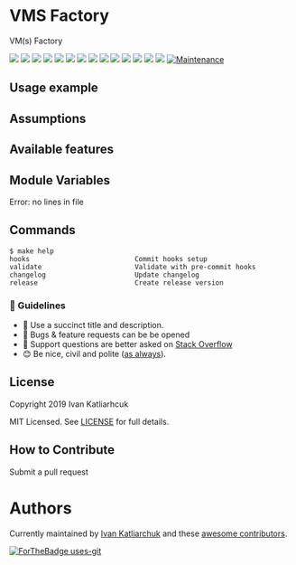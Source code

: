 # VMS Factory

VM(s) Factory

[![](https://img.shields.io/github/license/ik-vms-dockers/vms-factory)](https://github.com/ik-vms-dockers/vms-factory)
![](https://img.shields.io/github/v/tag/ik-vms-dockers/vms-factory)
[![](https://img.shields.io/github/workflow/status/ik-vms-dockers/vms-factory/Validator/master)](https://github.com/ik-vms-dockers/vms-factory/actions?query=is%3Acompleted)
![](https://github.com/ik-vms-dockers/vms-factory/workflows/Validator/badge.svg)
![](https://github.com/ik-vms-dockers/vms-factory/workflows/Labeler/badge.svg)
![](https://img.shields.io/issues/github/ik-vms-dockers/vms-factory)
![](https://img.shields.io/github/issues/ik-vms-dockers/vms-factory)
![](https://img.shields.io/github/issues-closed/ik-vms-dockers/vms-factory)
[![](https://img.shields.io/github/languages/code-size/ik-vms-dockers/vms-factory)](https://github.com/ik-vms-dockers/vms-factory)
[![](https://img.shields.io/github/repo-size/ik-vms-dockers/vms-factory)](https://github.com/ik-vms-dockers/vms-factory)
![](https://img.shields.io/github/languages/top/ik-vms-dockers/vms-factory?color=violet&logo=ruby&logoColor=ruby)
![](https://img.shields.io/github/commit-activity/m/ik-vms-dockers/vms-factory)
![](https://img.shields.io/github/contributors/ik-vms-dockers/vms-factory)
![](https://img.shields.io/github/last-commit/ik-vms-dockers/vms-factory)
[![Maintenance](https://img.shields.io/badge/Maintenu%3F-oui-green.svg)](https://github.com/ik-vms-dockers/vms-factory/graphs/commit-activity)

## Usage example


## Assumptions

## Available features

## Module Variables

<!-- BEGINNING OF PRE-COMMIT-TERRAFORM DOCS HOOK -->
Error: no lines in file
<!-- END OF PRE-COMMIT-TERRAFORM DOCS HOOK -->

## Commands

<!-- START makefile-doc -->
```
$ make help
hooks                          Commit hooks setup
validate                       Validate with pre-commit hooks
changelog                      Update changelog
release                        Create release version
```
<!-- END makefile-doc -->

### :memo: Guidelines

 - :memo: Use a succinct title and description.
 - :bug: Bugs & feature requests can be be opened
 - :signal_strength: Support questions are better asked on [Stack Overflow](https://stackoverflow.com/)
 - :blush: Be nice, civil and polite ([as always](http://contributor-covenant.org/version/1/4/)).

## License

Copyright 2019 Ivan Katliarhcuk

MIT Licensed. See [LICENSE](./LICENSE) for full details.

## How to Contribute

Submit a pull request

# Authors

Currently maintained by [Ivan Katliarchuk](https://github.com/ivankatliarchuk) and these [awesome contributors](https://github.com/ik-vms-dockers/vms-factory/graphs/contributors).

[![ForTheBadge uses-git](http://ForTheBadge.com/images/badges/uses-git.svg)](https://GitHub.com/)

